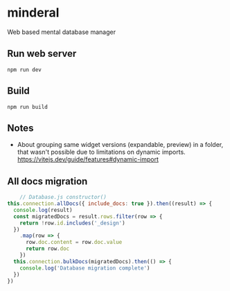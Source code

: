 # minderal
Web based mental database manager

## Run web server
```commandline
npm run dev
```

## Build
```commandline
npm run build
```

## Notes
- About grouping same widget versions (expandable, preview) in a folder, that wasn't possible due to limitations on dynamic imports. https://vitejs.dev/guide/features#dynamic-import

## All docs migration
```js
    // Database.js constructor()
this.connection.allDocs({ include_docs: true }).then((result) => {
  console.log(result)
  const migratedDocs = result.rows.filter(row => {
    return !row.id.includes('_design')
  })
    .map(row => {
      row.doc.content = row.doc.value
      return row.doc
    })
  this.connection.bulkDocs(migratedDocs).then(() => {
    console.log('Database migration complete')
  })
})
```
